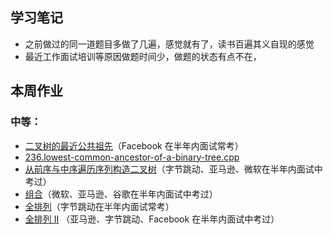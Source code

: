## 学习笔记
* 之前做过的同一道题目多做了几遍，感觉就有了，读书百遍其义自现的感觉
* 最近工作面试培训等原因做题时间少，做题的状态有点不在，

## 本周作业

### 中等：

*   [二叉树的最近公共祖先](https://leetcode-cn.com/problems/lowest-common-ancestor-of-a-binary-tree/)（Facebook 在半年内面试常考）
  * [236.lowest-common-ancestor-of-a-binary-tree.cpp](236.lowest-common-ancestor-of-a-binary-tree.cpp)
*   [从前序与中序遍历序列构造二叉树](https://leetcode-cn.com/problems/construct-binary-tree-from-preorder-and-inorder-traversal/)（字节跳动、亚马逊、微软在半年内面试中考过）
*   [组合](https://leetcode-cn.com/problems/combinations/)（微软、亚马逊、谷歌在半年内面试中考过）
*   [全排列](https://leetcode-cn.com/problems/permutations/)（字节跳动在半年内面试常考）
*   [全排列 II](https://leetcode-cn.com/problems/permutations-ii/) （亚马逊、字节跳动、Facebook 在半年内面试中考过）


